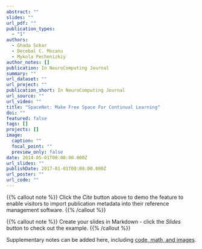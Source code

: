 ```yaml
---
abstract: ""
slides: ""
url_pdf: ""
publication_types:
  - "1"
authors:
  - Ghada Sokar
  - Decebal C. Mocanu
  - Mykola Pechenizkiy
author_notes: []
publication: In NeuroComputing Journal
summary: ""
url_dataset: ""
url_project: ""
publication_short: In NeuroComputing Journal
url_source: ""
url_video: ""
title: "SpaceNet: Make Free Space For Continual Learning"
doi: ""
featured: false
tags: []
projects: []
image:
  caption: ""
  focal_point: ""
  preview_only: false
date: 2014-05-01T00:00:00.000Z
url_slides: ""
publishDate: 2017-01-01T00:00:00.000Z
url_poster: ""
url_code: ""
---
```


{{% callout note %}}
Click the *Cite* button above to demo the feature to enable visitors to import publication metadata into their reference management software.
{{% /callout %}}

{{% callout note %}}
Create your slides in Markdown - click the *Slides* button to check out the example.
{{% /callout %}}

Supplementary notes can be added here, including [code, math, and images](https://wowchemy.com/docs/writing-markdown-latex/).
